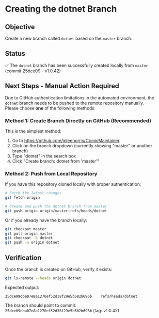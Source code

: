 # Creating the dotnet Branch

## Objective
Create a new branch called `dotnet` based on the `master` branch.

## Status
✅ The `dotnet` branch has been successfully created locally from `master` (commit 25dce09 - v1.0.42)

## Next Steps - Manual Action Required

Due to GitHub authentication limitations in the automated environment, the `dotnet` branch needs to be pushed to the remote repository manually. Please choose **one** of the following methods:

### Method 1: Create Branch Directly on GitHub (Recommended)
This is the simplest method:

1. Go to https://github.com/mleenorris/ComicMaintainer
2. Click on the branch dropdown (currently showing "master" or another branch)
3. Type "dotnet" in the search box
4. Click "Create branch: dotnet from 'master'"

### Method 2: Push from Local Repository
If you have this repository cloned locally with proper authentication:

```bash
# Fetch the latest changes
git fetch origin

# Create and push the dotnet branch from master
git push origin origin/master:refs/heads/dotnet
```

Or if you already have the branch locally:
```bash
git checkout master
git pull origin master
git checkout -b dotnet
git push -u origin dotnet
```

## Verification
Once the branch is created on GitHub, verify it exists:

```bash
git ls-remote --heads origin dotnet
```

Expected output:
```
25dce09cba07e8a1270ef52d38f29e5b582b696b	refs/heads/dotnet
```

The branch should point to commit: `25dce09cba07e8a1270ef52d38f29e5b582b696b` (tag: v1.0.42)
